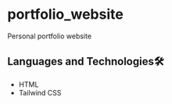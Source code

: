 # portfolio_website
Personal portfolio website


## Languages and Technologies🛠
* HTML
* Tailwind CSS
